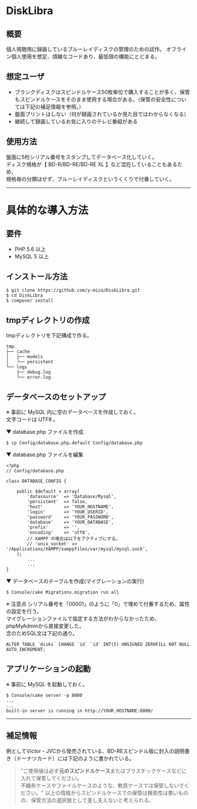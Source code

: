 # DiskLibra

## 概要

個人視聴用に録画しているブルーレイディスクの管理のための試作。 
オフライン個人使用を想定、煩雑なコードあり、最低限の機能にとどまる。

## 想定ユーザ

* ブランクディスクはスピンドルケース50枚単位で購入することが多く、保管もスピンドルケースをそのまま使用する場合がある。（保管の安全性については下記の補足情報を参照。）
* 盤面プリントはしない（何が録画されているか見た目ではわからなくなる）
* 継続して録画しているお気に入りのテレビ番組がある

## 使用方法
 
盤面に5桁シリアル番号をスタンプしてデータベース化していく。  
ディスク規格が【 BD-R/BD-RE/BD-RE XL 】など混在していることもあるため、  
規格毎の分類はせず、ブルーレイディスクというくくりで付番していく。

*******

# 具体的な導入方法

## 要件
* PHP 5.6 以上
* MySQL 5 以上

## インストール方法
```
$ git clone https://github.com/y-mizo/DiskLibra.git
$ cd DiskLibra
$ composer install
```

## tmpディレクトリの作成
tmpディレクトリを下記構成で作る。
```
tmp
├── cache
│   ├── models
│   └── persistent
└── logs
    ├── debug.log
    └── error.log
```

## データベースのセットアップ
※ 事前に MySQL 内に空のデータベースを作成しておく。  
文字コードは UTF8 。

▼ database.php ファイルを作成
```
$ cp Config/database.php.default Config/database.php
```

▼ database.php ファイルを編集
```
<?php
// Config/database.php

class DATABASE_CONFIG {

	public $default = array(
		'datasource'  => 'Database/Mysql',
		'persistent'  => false,
		'host'        => 'YOUR_HOSTNAME',
		'login'       => 'YOUR_USERID',
		'password'    => 'YOUR_PASSWORD',
		'database'    => 'YOUR_DATABASE',
		'prefix'      => '',
		'encoding'    => 'utf8',
        // XAMPP の場合は以下をアクティブにする。
        // 'unix_socket' => '/Applications/XAMPP/xamppfiles/var/mysql/mysql.sock',
	);
        ... 
        ...
}
```

▼ データベースのテーブルを作成(マイグレーションの実行)
```
$ Console/cake Migrations.migration run all
```
※ 注意点 
シリアル番号を「00001」のように「0」で埋めて付番するため、属性の設定を行う。  
マイグレーションファイルで指定する方法がわからなかったため、phpMyAdminから直接変更した。  
念のためSQL文は下記の通り。
```
ALTER TABLE `disks` CHANGE `id` `id` INT(5) UNSIGNED ZEROFILL NOT NULL AUTO_INCREMENT;
```

## アプリケーションの起動
※ 事前に MySQL を起動しておく。
```
$ Console/cake server -p 8000
...
...
built-in server is running in http://YOUR_HOSTNAME:8000/
```

*******

## 補足情報
例としてVictor・JVCから発売されている、BD-REスピンドル版に封入の説明書き（ドーナツカード）には下記のように書かれている。
>"ご使用後は必ず**元のスピンドルケース**またはプラスチックケースなどに入れて保管してください。  
不織布ケースやファイルケースのような、軟質ケースでは保管しないでください。"
以上の情報からスピンドルケースでの保管は検索性は悪いものの、保管方法の選択肢として差し支えないと考えられる。